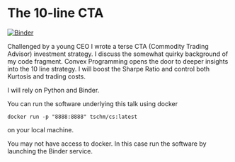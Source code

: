 # The 10-line CTA
[![Binder](https://mybinder.org/badge_logo.svg)](https://mybinder.org/v2/gh/tschm/cs/HEAD)

Challenged by a young CEO I wrote a terse CTA (Commodity Trading Advisor) investment strategy. I discuss the somewhat quirky background of my code fragment.
Convex Programming opens the door to deeper insights into the 10 line strategy. I will boost the Sharpe Ratio and control both Kurtosis and trading costs.

I will rely on Python and Binder. 

You can run the software underlying this talk using docker
```
docker run -p "8888:8888" tschm/cs:latest
```
on your local machine. 

You may not have access to docker. In this case run the software by launching the Binder service.

